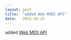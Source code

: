 ```yaml
---
layout: post
title:  "added Web MIDI API"
date:   2012-10-25
---
```


added <a href="http://www.w3.org/TR/webmidi/">Web MIDI API</a>

